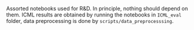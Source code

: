 Assorted notebooks used for R&D. In principle, nothing should depend on them. ICML results are obtained by running the notebooks in `ICML_eval` folder, data preprocessing is done by `scripts/data_preprocesssing`.